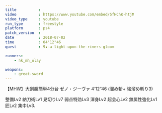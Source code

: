 ```yaml
---
title          :
video          : https://www.youtube.com/embed/5fHChK-htjM
video_type     : youtube
run_type       : freestyle
platform       : ps4
patch_version  :
date           : 2018-07-02
time           : 04'12"46
quest          : 9★-a-light-upon-the-rivers-gloom

runners:
    - hk_mh_olay

weapons:
    - great-sword
---
```

【MHW】大剣超簡単4分台 ゼノ・ジーヴァ 4‘12“46 (溜め斬+ 強溜め斬り3)

整備Lv2 納刀術Lv1 見切りLv7 弱点特効Lv3 渾身Lv2 超会心Lv2 無属性強化Lv1 匠Lv2 集中Lv3.

